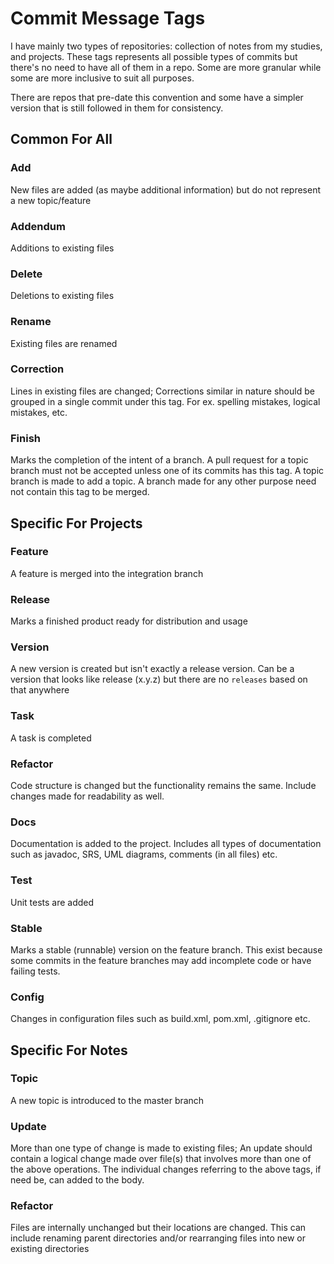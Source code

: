 # Commit Message Tags

I have mainly two types of repositories: collection of notes from my studies,
and projects. These tags represents all possible types of commits but there's
no need to have all of them in a repo. Some are more granular while some are
more inclusive to suit all purposes.

There are repos that pre-date this convention and some have a simpler version
that is still followed in them for consistency.

## Common For All

### Add

New files are added (as maybe additional information) but do not represent a
new topic/feature

### Addendum

Additions to existing files

### Delete

Deletions to existing files

### Rename

Existing files are renamed

### Correction

Lines in existing files are changed; Corrections similar in nature should be grouped
in a single commit under this tag. For ex. spelling mistakes, logical mistakes, etc.

### Finish

Marks the completion of the intent of a branch. A pull request for a topic branch
must not be accepted unless one of its commits has this tag. A topic branch is made
to add a topic. A branch made for any other purpose need not contain this tag to
be merged.

## Specific For Projects

### Feature

A feature is merged into the integration branch

### Release

Marks a finished product ready for distribution and usage

### Version

A new version is created but isn't exactly a release version. Can be a version
that looks like release (x.y.z) but there are no `releases` based on that anywhere

### Task

A task is completed

### Refactor <!-- markdownlint-disable MD024 -->

Code structure is changed but the functionality remains the same. Include changes
made for readability as well.

### Docs

Documentation is added to the project. Includes all types of documentation such
as javadoc, SRS, UML diagrams, comments (in all files) etc.

### Test

Unit tests are added

### Stable

Marks a stable (runnable) version on the feature branch. This exist because some
commits in the feature branches may add incomplete code or have failing tests.

### Config

Changes in configuration files such as build.xml, pom.xml, .gitignore etc.

## Specific For Notes

### Topic

A new topic is introduced to the master branch

### Update

More than one type of change is made to existing files; An update should contain
a logical change made over file(s) that involves more than one of the above operations.
The individual changes referring to the above tags, if need be, can added to the
body.

### Refactor

Files are internally unchanged but their locations are changed. This can include
renaming parent directories and/or rearranging files into new or existing directories
